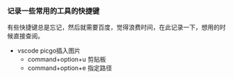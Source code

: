

### 记录一些常用的工具的快捷键

有些快捷键总是忘记，然后就需要百度，觉得浪费时间，在此记录一下，想用的时候直接查阅。

- vscode picgo插入图片  
    - command+option+u 剪贴板 
    - command+option+e    指定路径


